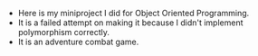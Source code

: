- Here is my miniproject I did for Object Oriented Programming.
- It is a failed attempt on making it because I didn't implement polymorphism correctly.
- It is an adventure combat game.
